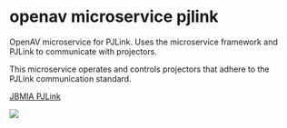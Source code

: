 # openav microservice pjlink

OpenAV microservice for PJLink.  Uses the microservice framework and PJLink to communicate with projectors.

This microservice operates and controls projectors that adhere to the PJLink communication standard.

[JBMIA PJLink](https://pjlink.jbmia.or.jp/english/)

![](https://github.com/Dartmouth-OpenAV/microservice-pjlink/blob/main/diagram.png)
